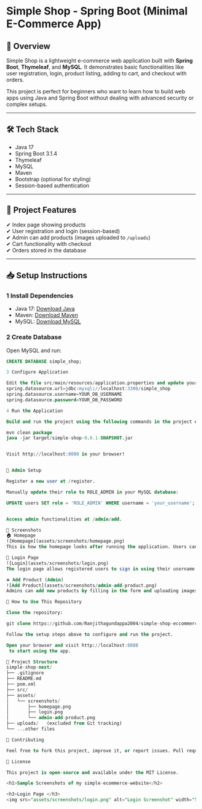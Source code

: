 # Simple Shop - Spring Boot (Minimal E-Commerce App)

## 📖 Overview

Simple Shop is a lightweight e-commerce web application built with **Spring Boot**, **Thymeleaf**, and **MySQL**. It demonstrates basic functionalities like user registration, login, product listing, adding to cart, and checkout with orders.

This project is perfect for beginners who want to learn how to build web apps using Java and Spring Boot without dealing with advanced security or complex setups.

---

## 🛠 Tech Stack

- Java 17
- Spring Boot 3.1.4
- Thymeleaf
- MySQL
- Maven
- Bootstrap (optional for styling)
- Session-based authentication

---

## 📂 Project Features

✔ Index page showing products  
✔ User registration and login (session-based)  
✔ Admin can add products (images uploaded to `/uploads`)  
✔ Cart functionality with checkout  
✔ Orders stored in the database  

---

## 📥 Setup Instructions

### 1 Install Dependencies
- Java 17: [Download Java](https://www.oracle.com/java/technologies/javase/jdk17-archive-downloads.html)
- Maven: [Download Maven](https://maven.apache.org/download.cgi)
- MySQL: [Download MySQL](https://dev.mysql.com/downloads/mysql/)

### 2️ Create Database
Open MySQL and run:
```sql
CREATE DATABASE simple_shop;

3 Configure Application

Edit the file src/main/resources/application.properties and update your MySQL credentials:
spring.datasource.url=jdbc:mysql://localhost:3306/simple_shop
spring.datasource.username=YOUR_DB_USERNAME
spring.datasource.password=YOUR_DB_PASSWORD

4 Run the Application

Build and run the project using the following commands in the project directory:

mvn clean package
java -jar target/simple-shop-0.0.1-SNAPSHOT.jar


Visit http://localhost:8080 in your browser!


👤 Admin Setup

Register a new user at /register.

Manually update their role to ROLE_ADMIN in your MySQL database:

UPDATE users SET role = 'ROLE_ADMIN' WHERE username = 'your_username';


Access admin functionalities at /admin/add.

📸 Screenshots
🏠 Homepage
![Homepage](assets/screenshots/homepage.png)
This is how the homepage looks after running the application. Users can browse products and access navigation menus.

🔑 Login Page
![Login](assets/screenshots/login.png)
The login page allows registered users to sign in using their username and password.

➕ Add Product (Admin)
![Add Product](assets/screenshots/admin-add-product.png)
Admins can add new products by filling in the form and uploading images.

🚀 How to Use This Repository

Clone the repository:

git clone https://github.com/Ranjithagundappa2004/simple-shop-eccommerce-website.git

Follow the setup steps above to configure and run the project.

Open your browser and visit http://localhost:8080
 to start using the app.

📂 Project Structure
simple-shop-next/
├── .gitignore
├── README.md
├── pom.xml
├── src/
├── assets/
│   └── screenshots/
│       ├── homepage.png
│       ├── login.png
│       └── admin-add-product.png
├── uploads/   (excluded from Git tracking)
└── ...other files

🤝 Contributing

Feel free to fork this project, improve it, or report issues. Pull requests are welcome!

📄 License

This project is open-source and available under the MIT License.

<h1>Sample Screenshots of my simple-ecommerce-website</h2>

<h3>Login Page </h3>
<img src="assets/screenshots/login.png" alt="Login Screenshot" width="500" />





